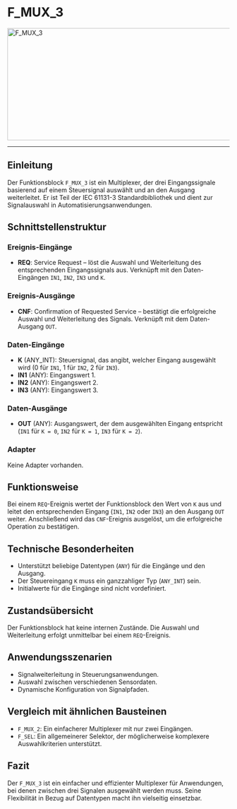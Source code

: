 # F_MUX_3

<img width="1366" height="254" alt="F_MUX_3" src="https://github.com/user-attachments/assets/2dbe8298-6066-469e-96d6-1a6850de8bd8" />

* * * * * * * * * *
## Einleitung
Der Funktionsblock `F_MUX_3` ist ein Multiplexer, der drei Eingangssignale basierend auf einem Steuersignal auswählt und an den Ausgang weiterleitet. Er ist Teil der IEC 61131-3 Standardbibliothek und dient zur Signalauswahl in Automatisierungsanwendungen.

## Schnittstellenstruktur

### **Ereignis-Eingänge**
- **REQ**: Service Request – löst die Auswahl und Weiterleitung des entsprechenden Eingangssignals aus. Verknüpft mit den Daten-Eingängen `IN1`, `IN2`, `IN3` und `K`.

### **Ereignis-Ausgänge**
- **CNF**: Confirmation of Requested Service – bestätigt die erfolgreiche Auswahl und Weiterleitung des Signals. Verknüpft mit dem Daten-Ausgang `OUT`.

### **Daten-Eingänge**
- **K** (ANY_INT): Steuersignal, das angibt, welcher Eingang ausgewählt wird (0 für `IN1`, 1 für `IN2`, 2 für `IN3`).
- **IN1** (ANY): Eingangswert 1.
- **IN2** (ANY): Eingangswert 2.
- **IN3** (ANY): Eingangswert 3.

### **Daten-Ausgänge**
- **OUT** (ANY): Ausgangswert, der dem ausgewählten Eingang entspricht (`IN1` für `K = 0`, `IN2` für `K = 1`, `IN3` für `K = 2`).

### **Adapter**
Keine Adapter vorhanden.

## Funktionsweise
Bei einem `REQ`-Ereignis wertet der Funktionsblock den Wert von `K` aus und leitet den entsprechenden Eingang (`IN1`, `IN2` oder `IN3`) an den Ausgang `OUT` weiter. Anschließend wird das `CNF`-Ereignis ausgelöst, um die erfolgreiche Operation zu bestätigen.

## Technische Besonderheiten
- Unterstützt beliebige Datentypen (`ANY`) für die Eingänge und den Ausgang.
- Der Steuereingang `K` muss ein ganzzahliger Typ (`ANY_INT`) sein.
- Initialwerte für die Eingänge sind nicht vordefiniert.

## Zustandsübersicht
Der Funktionsblock hat keine internen Zustände. Die Auswahl und Weiterleitung erfolgt unmittelbar bei einem `REQ`-Ereignis.

## Anwendungsszenarien
- Signalweiterleitung in Steuerungsanwendungen.
- Auswahl zwischen verschiedenen Sensordaten.
- Dynamische Konfiguration von Signalpfaden.

## Vergleich mit ähnlichen Bausteinen
- `F_MUX_2`: Ein einfacherer Multiplexer mit nur zwei Eingängen.
- `F_SEL`: Ein allgemeinerer Selektor, der möglicherweise komplexere Auswahlkriterien unterstützt.

## Fazit
Der `F_MUX_3` ist ein einfacher und effizienter Multiplexer für Anwendungen, bei denen zwischen drei Signalen ausgewählt werden muss. Seine Flexibilität in Bezug auf Datentypen macht ihn vielseitig einsetzbar.
